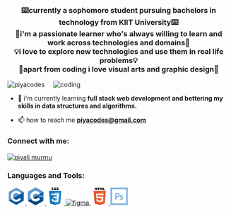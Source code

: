 
<h3 align="center">⌨️currently a sophomore student pursuing bachelors in technology from KIIT University⌨️<br>📌i'm a passionate learner who's always willing to learn and work across technologies and domains📌<br>💡i love to explore new technologies and use them in real life problems💡<br>🧩apart from coding i love visual arts and graphic design🧩</h3>
<img align="right" alt="coding" width="400" src="<img src="https://img.wattpad.com/1dfa1d4b4e25ccf38876def12103c2660a36dad5/68747470733a2f2f73332e616d617a6f6e6177732e636f6d2f77617474706164">
<p align="left"> <img src="https://komarev.com/ghpvc/?username=piyacodes&label=Profile%20views&color=0e75b6&style=flat" alt="piyacodes" /> </p>

- 📌 i'm currently learning **full stack web development and bettering my skills in data structures and algorithms.**

- 📫 how to reach me **piyacodes@gmail.com**

<h3 align="left">Connect with me:</h3>
<p align="left">
<a href="https://linkedin.com/in/piyali murmu" target="blank"><img align="center" src="https://raw.githubusercontent.com/rahuldkjain/github-profile-readme-generator/master/src/images/icons/Social/linked-in-alt.svg" alt="piyali murmu" height="30" width="40" /></a>
</p>

<h3 align="left">Languages and Tools:</h3>
<p align="left"> <a href="https://www.cprogramming.com/" target="_blank" rel="noreferrer"> <img src="https://raw.githubusercontent.com/devicons/devicon/master/icons/c/c-original.svg" alt="c" width="40" height="40"/> </a> <a href="https://www.w3schools.com/cpp/" target="_blank" rel="noreferrer"> <img src="https://raw.githubusercontent.com/devicons/devicon/master/icons/cplusplus/cplusplus-original.svg" alt="cplusplus" width="40" height="40"/> </a> <a href="https://www.w3schools.com/css/" target="_blank" rel="noreferrer"> <img src="https://raw.githubusercontent.com/devicons/devicon/master/icons/css3/css3-original-wordmark.svg" alt="css3" width="40" height="40"/> </a> <a href="https://www.figma.com/" target="_blank" rel="noreferrer"> <img src="https://www.vectorlogo.zone/logos/figma/figma-icon.svg" alt="figma" width="40" height="40"/> </a> <a href="https://www.w3.org/html/" target="_blank" rel="noreferrer"> <img src="https://raw.githubusercontent.com/devicons/devicon/master/icons/html5/html5-original-wordmark.svg" alt="html5" width="40" height="40"/> </a> <a href="https://www.photoshop.com/en" target="_blank" rel="noreferrer"> <img src="https://raw.githubusercontent.com/devicons/devicon/master/icons/photoshop/photoshop-line.svg" alt="photoshop" width="40" height="40"/> </a> </p>

